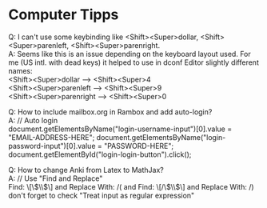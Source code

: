 # Computer Tipps

Q: I can't use some keybinding like \<Shift>\<Super>dollar, \<Shift>\<Super>parenleft, \<Shift>\<Super>parenright.\
A: Seems like this is an issue depending on the keyboard layout used. For me (US intl. with dead keys) it helped to use in dconf Editor slightly different names:\
  \<Shift>\<Super>dollar --> \<Shift>\<Super>4\
  \<Shift>\<Super>parenleft --> \<Shift>\<Super>9\
  \<Shift>\<Super>parenright --> \<Shift>\<Super>0
  
Q: How to include mailbox.org in Rambox and add auto-login?\
A: // Auto login\
document.getElementsByName("login-username-input")[0].value = "EMAIL-ADDRESS-HERE"; document.getElementsByName("login-password-input")[0].value = "PASSWORD-HERE"; document.getElementById("login-login-button").click();

Q: How to change Anki from Latex to MathJax?\
A: // Use "Find and Replace"\
Find: \\[\\$\\$\\] and Replace With: /( and Find: \\[/\\$\\$\\] and Replace With: /)\
don't forget to check "Treat input as regular expression"
